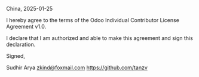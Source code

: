 China, 2025-01-25

I hereby agree to the terms of the Odoo Individual Contributor License
Agreement v1.0.

I declare that I am authorized and able to make this agreement and sign this
declaration.

Signed,

Sudhir Arya zkind@foxmail.com https://github.com/tanzv
